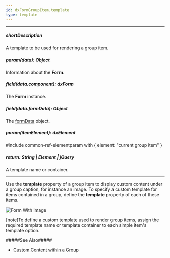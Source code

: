 ```yaml
---
id: dxFormGroupItem.template
type: template
---
```

---
##### shortDescription
A template to be used for rendering a group item.

##### param(data): Object
Information about the **Form**.

##### field(data.component): dxForm
The **Form** instance.

##### field(data.formData): Object
The [formData](/api-reference/10%20UI%20Widgets/dxForm/1%20Configuration/formData.md '/Documentation/ApiReference/UI_Components/dxForm/Configuration/#formData') object.

##### param(itemElement): dxElement
#include common-ref-elementparam with { element: "current group item" }

##### return: String | Element | jQuery
A template name or container.

---
Use the **template** property of a group item to display custom content under a group caption, for instance an image. To specify a custom template for items contained in a group, define the **template** property of each of these items.

![Form With Image](/images/UiWidgets/FormWithImage.png)

[note]To define a custom template used to render group items, assign the required template name or template container to each simple item's template option.

#####See Also#####
- [Custom Content within a Group](/concepts/05%20Widgets/Form/10%20Organize%20Simple%20Items/05%20In%20Groups/10%20Custom%20Content%20within%20a%20Group.md '/Documentation/Guide/UI_Components/Form/Organize_Simple_Items/In_Groups/#Custom_Content_within_a_Group')